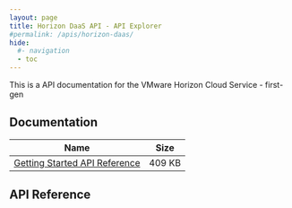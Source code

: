 ```yaml
---
layout: page
title: Horizon DaaS API - API Explorer
#permalink: /apis/horizon-daas/
hide:
  #- navigation
  - toc
---
```


This is a API documentation for the VMware Horizon Cloud Service - first-gen

## Documentation  
| Name | Size |
| --- | --- |
| [Getting Started API Reference](horizondaas-api.pdf) | 409 KB |

## API Reference
<swagger-ui src="HCS_20_2_swagger.json"/>

